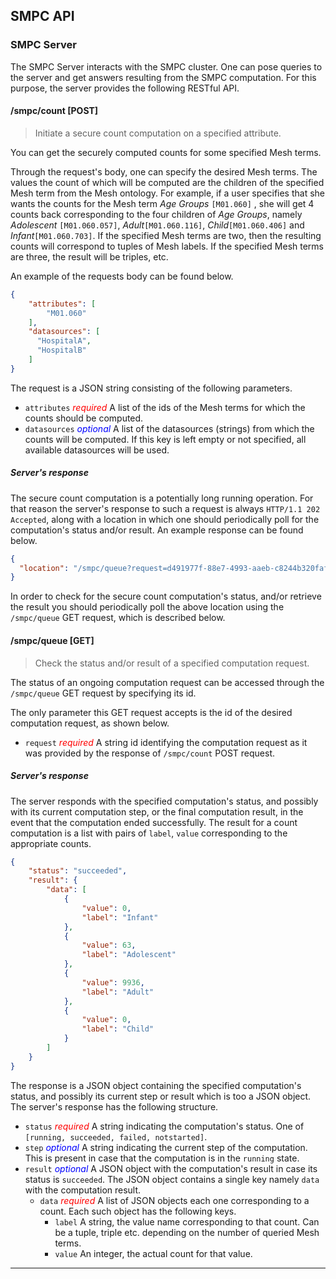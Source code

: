 ## SMPC API
### SMPC Server
The SMPC Server interacts with the SMPC cluster. One can pose queries to the server and get answers resulting from the SMPC computation. For this purpose, the server provides the following RESTful API.

#### /smpc/count **[POST]**
>Initiate a secure count computation on a specified attribute.

You can get the securely computed counts for some specified Mesh terms.

Through the request's body, one can specify the desired Mesh terms. The values the count of which will be computed are the children of the specified Mesh term from the Mesh ontology. For example, if a user specifies that she wants the counts for the Mesh term _Age Groups_ `[M01.060]` , she will get 4 counts back corresponding to the four children of _Age Groups_, namely _Adolescent_ `[M01.060.057]`, _Adult_`[M01.060.116]`, _Child_`[M01.060.406]` and _Infant_`[M01.060.703]`.
If the specified Mesh terms are two, then the resulting counts will correspond to tuples of Mesh labels. If the specified Mesh terms are three, the result will be triples, etc.

An example of the requests body can be found below.

```json
{
    "attributes": [
        "M01.060"
    ],
    "datasources": [
      "HospitalA",
      "HospitalB"
    ]
}
```
The request is a JSON string consisting of the following parameters.
* `attributes` <span style="color:red">_required_</span> A list of the ids of the Mesh terms for which the counts should be computed.
* `datasources` <span style="color:blue">_optional_</span> A list of the datasources (strings) from which the counts will be computed. If this key is left empty or not specified, all available datasources will be used.


##### Server's response
The secure count computation is a potentially long running operation. For that reason the server's response to such a request is always `HTTP/1.1 202 Accepted`, along with a location in which one should periodically poll for the computation's status and/or result. An example response can be found below.
```json
{
  "location": "/smpc/queue?request=d491977f-88e7-4993-aaeb-c8244b320faf"
}
```
In order to check for the secure count computation's status, and/or retrieve the result you should periodically poll the above location using the `/smpc/queue` GET request, which is described below.

#### /smpc/queue **[GET]**
>Check the status and/or result of a specified computation request.

The status of an ongoing computation request can be accessed through the `/smpc/queue` GET request by specifying its id.

The only parameter this GET request accepts is the id of the desired computation request, as shown below.
* `request` <span style="color:red">_required_</span> A string id identifying the computation request as it was provided by the response of `/smpc/count` POST request.

##### Server's response

The server responds with the specified computation's status, and possibly with its current computation step, or the final computation result, in the event that the computation ended successfully. The result for a count computation is a list with pairs of `label`, `value` corresponding to the appropriate counts.

```json
{
    "status": "succeeded",
    "result": {
        "data": [
            {
                "value": 0,
                "label": "Infant"
            },
            {
                "value": 63,
                "label": "Adolescent"
            },
            {
                "value": 9936,
                "label": "Adult"
            },
            {
                "value": 0,
                "label": "Child"
            }
        ]
    }
}
```
The response is a JSON object containing the specified computation's status, and possibly its current step or result which is too a JSON object. The server's response has the following structure.

* `status` <span style="color:red">_required_</span> A string indicating the computation's status. One of `[running, succeeded, failed, notstarted]`.
* `step` <span style="color:blue">_optional_</span> A string indicating the current step of the computation. This is present in case that the computation is in the `running` state.
* `result` <span style="color:blue">_optional_</span> A JSON object with the computation's result in case its status is `succeeded`.
The JSON object contains a single key namely `data` with the computation result.
    * `data` <span style="color:red">_required_</span> A list of JSON objects each one corresponding to a count. Each such object has the following keys.
        * `label` A string, the value name corresponding to that count. Can be a tuple, triple etc. depending on the number of queried Mesh terms.
        * `value` An integer, the actual count for that value.

___
<!-- ### MHMD Driver
The MHMD Driver located on each hospital’s premises should support a RESTful API with current functionality the secure data importing into the SMPC cluster.  
#### /smpc/import **[POST]**
>Securely import data into the SMPC Platform.


The secure importing of a dataset into the SMPC cluster is initiated with the `/smpc/import` POST request.

The request's body contains a list of the desired attributes / Mesh term ids for which data should be imported into he SMPC cluster. An example request body can be found below.
```json
{
    "attributes": [
        "M01.060"
    ]
}
```
The request body is a JSON string with the single following key:
* `attributes`<span style="color:red">_required_</span> A list of the Mesh term ids for which data will be securely imported. -->
